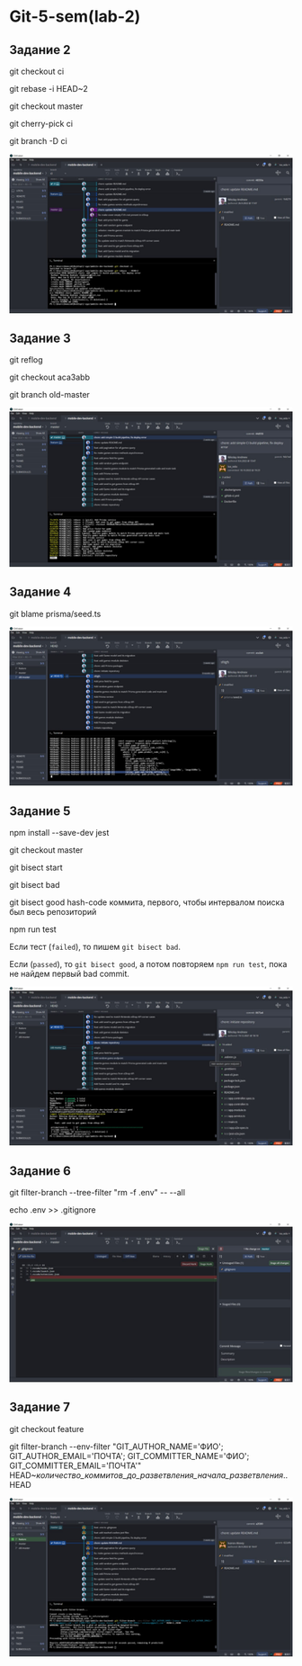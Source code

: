 # Git-5-sem(lab-2)

## Задание 2

git checkout ci

git rebase -i HEAD~2

git checkout master

git cherry-pick ci

git branch -D ci

![Зад.2](https://github.com/poker303/Git-5-sem/blob/report/docs/task2.jpg)

## Задание 3

git reflog

git checkout aca3abb

git branch old-master

![Зад.3](https://github.com/poker303/Git-5-sem/blob/report/docs/task3.jpg)

## Задание 4

git blame prisma/seed.ts

![Зад.4](https://github.com/poker303/Git-5-sem/blob/report/docs/task4.jpg)

## Задание 5

npm install --save-dev jest

git checkout master

git bisect start

git bisect bad

git bisect good hash-code коммита, первого, чтобы интервалом поиска был весь репозиторий

npm run test

Eсли тест (`failed`), то пишем `git bisect bad`.

Eсли (`passed`), то `git bisect good`, а потом повторяем `npm run test`, пока не найдем первый bad commit.

![Зад.5](https://github.com/poker303/Git-5-sem/blob/report/docs/task5.jpg)

## Задание 6

git filter-branch --tree-filter "rm -f .env" -- --all

echo .env >> .gitignore

![Зад.6](https://github.com/poker303/Git-5-sem/blob/report/docs/task6.jpg)

## Задание 7

git checkout feature

git filter-branch --env-filter "GIT_AUTHOR_NAME='ФИО'; GIT_AUTHOR_EMAIL='ПОЧТА'; GIT_COMMITTER_NAME='ФИО'; GIT_COMMITTER_EMAIL='ПОЧТА'" HEAD~*количество_коммитов_до_разветвления_начала_разветвления*..HEAD

![Зад.7](https://github.com/poker303/Git-5-sem/blob/report/docs/task7.jpg)
